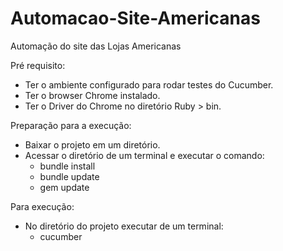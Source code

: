 # Automacao-Site-Americanas
Automação do site das Lojas Americanas

Pré requisito:
- Ter o ambiente configurado para rodar testes do Cucumber.
- Ter o browser Chrome instalado.
- Ter o Driver do Chrome no diretório Ruby > bin.

Preparação para a execução:
- Baixar o projeto em um diretório.
- Acessar o diretório de um terminal e executar o comando:
  - bundle install
  - bundle update
  - gem update

Para execução:
- No diretório do projeto executar de um terminal:
  - cucumber

